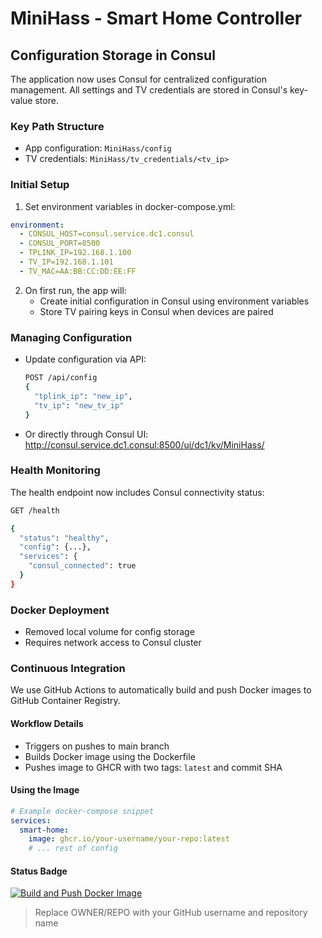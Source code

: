 # MiniHass - Smart Home Controller

## Configuration Storage in Consul

The application now uses Consul for centralized configuration management. All settings and TV credentials are stored in Consul's key-value store.

### Key Path Structure
- App configuration: `MiniHass/config`
- TV credentials: `MiniHass/tv_credentials/<tv_ip>`

### Initial Setup
1. Set environment variables in docker-compose.yml:
```yaml
environment:
  - CONSUL_HOST=consul.service.dc1.consul
  - CONSUL_PORT=8500
  - TPLINK_IP=192.168.1.100
  - TV_IP=192.168.1.101
  - TV_MAC=AA:BB:CC:DD:EE:FF
```

2. On first run, the app will:
   - Create initial configuration in Consul using environment variables
   - Store TV pairing keys in Consul when devices are paired

### Managing Configuration
- Update configuration via API:
  ```bash
  POST /api/config
  {
    "tplink_ip": "new_ip",
    "tv_ip": "new_tv_ip"
  }
  ```
- Or directly through Consul UI: http://consul.service.dc1.consul:8500/ui/dc1/kv/MiniHass/

### Health Monitoring
The health endpoint now includes Consul connectivity status:
```bash
GET /health

{
  "status": "healthy",
  "config": {...},
  "services": {
    "consul_connected": true
  }
}
```

### Docker Deployment
- Removed local volume for config storage
- Requires network access to Consul cluster

### Continuous Integration
We use GitHub Actions to automatically build and push Docker images to GitHub Container Registry.

#### Workflow Details
- Triggers on pushes to main branch
- Builds Docker image using the Dockerfile
- Pushes image to GHCR with two tags: `latest` and commit SHA

#### Using the Image
```yaml
# Example docker-compose snippet
services:
  smart-home:
    image: ghcr.io/your-username/your-repo:latest
    # ... rest of config
```

#### Status Badge
[![Build and Push Docker Image](https://github.com/OWNER/REPO/actions/workflows/container-build.yml/badge.svg)](https://github.com/OWNER/REPO/actions/workflows/container-build.yml)

> Replace OWNER/REPO with your GitHub username and repository name